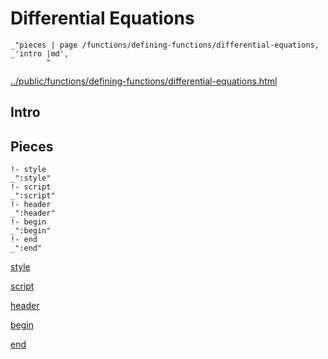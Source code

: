 # Differential Equations

    _"pieces | page /functions/defining-functions/differential-equations, _'intro |md',
            "

[../public/functions/defining-functions/differential-equations.html](# "save:")


## Intro

## Pieces

    !- style
    _":style"
    !- script
    _":script"
    !- header
    _":header"
    !- begin
    _":begin"
    !- end
    _":end"

[style]() 

[script]()

[header]()

[begin]()

[end]()

